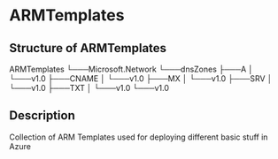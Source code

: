 # ARMTemplates

## Structure of ARMTemplates

ARMTemplates
└───Microsoft.Network
    └───dnsZones
        ├───A
        │   └───v1.0
        ├───CNAME
        │   └───v1.0
        ├───MX
        │   └───v1.0
        ├───SRV
        │   └───v1.0
        ├───TXT
        │   └───v1.0
        └───v1.0

## Description

Collection of ARM Templates used for deploying different basic stuff in Azure

